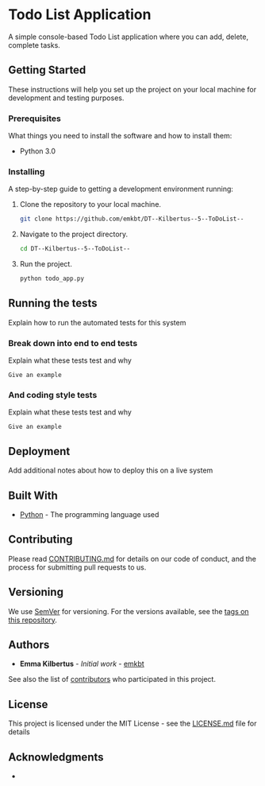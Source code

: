 # Todo List Application

A simple console-based Todo List application where you can add, delete, complete tasks.

## Getting Started

These instructions will help you set up the project on your local machine for development and testing purposes.

### Prerequisites

What things you need to install the software and how to install them:

- Python 3.0

### Installing

A step-by-step guide to getting a development environment running:

1. Clone the repository to your local machine.

   ```bash
   git clone https://github.com/emkbt/DT--Kilbertus--5--ToDoList--

2. Navigate to the project directory.

   ```bash
   cd DT--Kilbertus--5--ToDoList--

3. Run the project.

   ```bash
   python todo_app.py

## Running the tests

Explain how to run the automated tests for this system

### Break down into end to end tests

Explain what these tests test and why

```
Give an example
```

### And coding style tests

Explain what these tests test and why

```
Give an example
```

## Deployment

Add additional notes about how to deploy this on a live system

## Built With

* [Python](https://docs.python.org/release/3.12.1/) - The programming language used

## Contributing

Please read [CONTRIBUTING.md](https://gist.github.com/PurpleBooth/b24679402957c63ec426) for details on our code of conduct, and the process for submitting pull requests to us.

## Versioning

We use [SemVer](http://semver.org/) for versioning. For the versions available, see the [tags on this repository](https://github.com/your/project/tags). 

## Authors

* **Emma Kilbertus** - *Initial work* - [emkbt](https://github.com/emkbt)

See also the list of [contributors](https://github.com/your/project/contributors) who participated in this project.

## License

This project is licensed under the MIT License - see the [LICENSE.md](LICENSE.md) file for details

## Acknowledgments

* 
